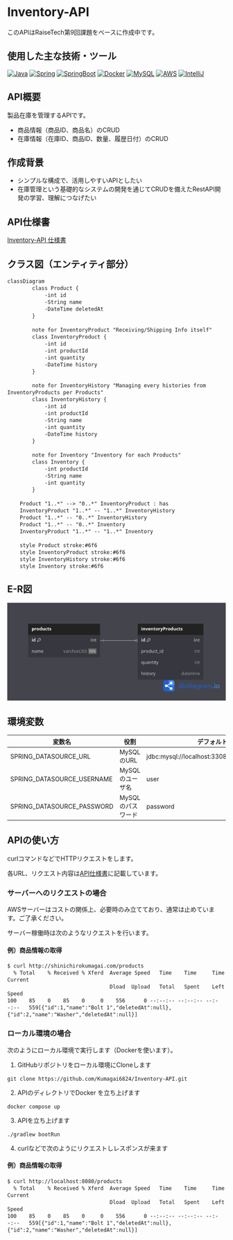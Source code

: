 # Inventory-API

このAPIはRaiseTech第9回課題をベースに作成中です。

## 使用した主な技術・ツール

<!-- PROJECT LOGO -->
[![Java][Java]][Java-url]
[![Spring][Spring]][Spring-url]
[![SpringBoot][SpringBoot]][SpringBoot-url]
[![Docker][Docker]][Docker-url]
[![MySQL][MySQL]][MySQL-url]
[![AWS][AWS]][AWS-url]
[![IntelliJ][IntelliJ]][IntelliJ-url]

<!-- MARKDOWN LINKS & IMAGES -->

[Java]: https://img.shields.io/badge/Java-ED8B00?style=for-the-badge&logo=openjdk&logoColor=white

[Java-url]: https://getbootstrap.com

[Spring]: https://img.shields.io/badge/Spring-6DB33F?style=for-the-badge&logo=spring&logoColor=white

[Spring-url]: https://reactjs.org/

[SpringBoot]: https://img.shields.io/badge/SpringBoot-6DB33F?style=for-the-badge&logo=Spring&logoColor=white

[SpringBoot-url]: https://laravel.com

[Docker]: https://img.shields.io/badge/-Docker-EEE.svg?logo=docker&style=for-the-badge

[Docker-url]: https://angular.io/

[MySQL]: https://img.shields.io/badge/-MySQL-4479A1?style=for-the-badge&logo=mysql&labelColor=4479A1&logoColor=FFF

[MySQL-url]: https://jquery.com

[AWS]: https://img.shields.io/badge/Amazon_AWS-232F3E?style=for-the-badge&logo=amazon-web-services&logoColor=white

[AWS-url]: https://vuejs.org/

[IntelliJ]: https://img.shields.io/badge/Intellij%20Idea-000?logo=intellij-idea&style=for-the-badge

[IntelliJ-url]: https://svelte.dev/

## API概要

製品在庫を管理するAPIです。

- 商品情報（商品ID、商品名）のCRUD
- 在庫情報（在庫ID、商品ID、数量、履歴日付）のCRUD

## 作成背景

- シンプルな構成で、活用しやすいAPIとしたい
- 在庫管理という基礎的なシステムの開発を通じてCRUDを備えたRestAPI開発の学習、理解につなげたい

## API仕様書

[Inventory-API 仕様書](https://kumagai6824.github.io/Inventory-API/swagger/)

## クラス図（エンティティ部分）

```mermaid
classDiagram
        class Product {
            -int id
            -String name
            -DateTime deletedAt
        }

        note for InventoryProduct "Receiving/Shipping Info itself"
        class InventoryProduct {
            -int id
            -int productId
            -int quantity
            -DateTime history
        }

        note for InventoryHistory "Managing every histories from InventoryProducts per Products"
        class InventoryHistory {
            -int id
            -int productId
            -String name
            -int quantity
            -DateTime history
        }

        note for Inventory "Inventory for each Products"
        class Inventory {
            -int productId
            -String name
            -int quantity
        }

    Product "1..*" --> "0..*" InventoryProduct : has
    InventoryProduct "1..*" -- "1..*" InventoryHistory
    Product "1..*" -- "0..*" InventoryHistory
    Product "1..*" -- "0..*" Inventory
    InventoryProduct "1..*" -- "1..*" Inventory

    style Product stroke:#6f6
    style InventoryProduct stroke:#6f6
    style InventoryHistory stroke:#6f6
    style Inventory stroke:#6f6
```

## E-R図

![ERD](images/ERD.png)

## 環境変数

|変数名|役割|デフォルト値|
|----|----|----|
|SPRING_DATASOURCE_URL|MySQLのURL|jdbc:mysql://localhost:3308/inventory_database|
|SPRING_DATASOURCE_USERNAME|MySQLのユーザ名|user|
|SPRING_DATASOURCE_PASSWORD|MySQLのパスワード|password|

<!-- APIの使い方 -->

## APIの使い方

curlコマンドなどでHTTPリクエストをします。

各URL、リクエスト内容は[API仕様書](https://kumagai6824.github.io/Inventory-API/swagger/)に記載しています。

### サーバーへのリクエストの場合

AWSサーバーはコストの関係上、必要時のみ立てており、通常は止めています。ご了承ください。

サーバー稼働時は次のようなリクエストを行います。

#### 例）商品情報の取得

```
$ curl http://shinichirokumagai.com/products
  % Total    % Received % Xferd  Average Speed   Time    Time     Time  Current
                                 Dload  Upload   Total   Spent    Left  Speed
100    85    0    85    0     0    556      0 --:--:-- --:--:-- --:--:--   559[{"id":1,"name":"Bolt 1","deletedAt":null},{"id":2,"name":"Washer","deletedAt":null}]

```

### ローカル環境の場合

次のようにローカル環境で実行します（Dockerを使います）。

1. GitHubリポジトリをローカル環境にCloneします

```
git clone https://github.com/Kumagai6824/Inventory-API.git
```

2. APIのディレクトリでDocker を立ち上げます

```
docker compose up
```

3. APIを立ち上げます

```
./gradlew bootRun
```

4. curlなどで次のようにリクエストしレスポンスが来ます

#### 例）商品情報の取得

```
$ curl http://localhost:8080/products
  % Total    % Received % Xferd  Average Speed   Time    Time     Time  Current
                                 Dload  Upload   Total   Spent    Left  Speed
100    85    0    85    0     0    556      0 --:--:-- --:--:-- --:--:--   559[{"id":1,"name":"Bolt 1","deletedAt":null},{"id":2,"name":"Washer","deletedAt":null}]

```
